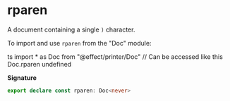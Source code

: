 # rparen

A document containing a single `)` character.

To import and use `rparen` from the "Doc" module:

ts
import \* as Doc from "@effect/printer/Doc"
// Can be accessed like this
Doc.rparen
undefined

**Signature**

```ts
export declare const rparen: Doc<never>
```
